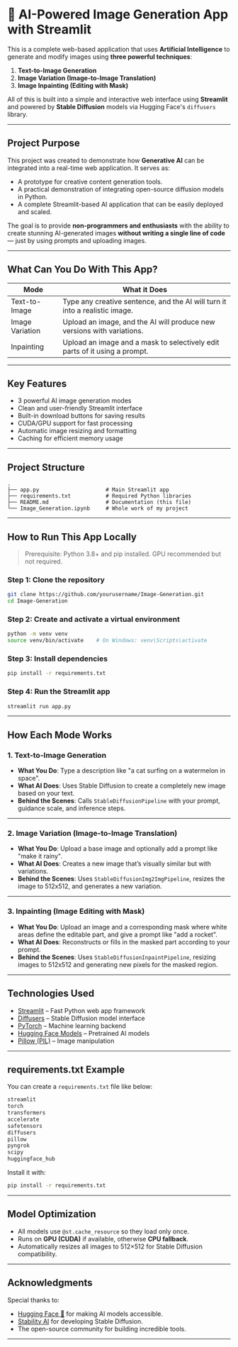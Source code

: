 # 🎨 AI-Powered Image Generation App with Streamlit

This is a complete web-based application that uses **Artificial Intelligence** to generate and modify images using **three powerful techniques**:  
1. **Text-to-Image Generation**  
2. **Image Variation (Image-to-Image Translation)**  
3. **Image Inpainting (Editing with Mask)**  

All of this is built into a simple and interactive web interface using **Streamlit** and powered by **Stable Diffusion** models via Hugging Face's `diffusers` library.

---

## Project Purpose

This project was created to demonstrate how **Generative AI** can be integrated into a real-time web application. It serves as:
- A prototype for creative content generation tools.
- A practical demonstration of integrating open-source diffusion models in Python.
- A complete Streamlit-based AI application that can be easily deployed and scaled.

The goal is to provide **non-programmers and enthusiasts** with the ability to create stunning AI-generated images **without writing a single line of code** — just by using prompts and uploading images.

---

## What Can You Do With This App?

| Mode              | What it Does                                                                 |
|------------------|-------------------------------------------------------------------------------|
| Text-to-Image  | Type any creative sentence, and the AI will turn it into a realistic image. |
| Image Variation| Upload an image, and the AI will produce new versions with variations.       |
| Inpainting     | Upload an image and a mask to selectively edit parts of it using a prompt.   |

---

## Key Features

- 3 powerful AI image generation modes  
- Clean and user-friendly Streamlit interface  
- Built-in download buttons for saving results  
- CUDA/GPU support for fast processing  
- Automatic image resizing and formatting  
- Caching for efficient memory usage  

---

## Project Structure

```
.
├── app.py                     # Main Streamlit app
├── requirements.txt           # Required Python libraries
├── README.md                  # Documentation (this file)
└── Image_Generation.ipynb     # Whole work of my project
```

---

## How to Run This App Locally

> Prerequisite: Python 3.8+ and pip installed. GPU recommended but not required.

### Step 1: Clone the repository
```bash
git clone https://github.com/yourusername/Image-Generation.git
cd Image-Generation
```

### Step 2: Create and activate a virtual environment
```bash
python -m venv venv
source venv/bin/activate    # On Windows: venv\Scripts\activate
```

### Step 3: Install dependencies
```bash
pip install -r requirements.txt
```

### Step 4: Run the Streamlit app
```bash
streamlit run app.py
```

---

## How Each Mode Works

### 1. Text-to-Image Generation
- **What You Do**: Type a description like "a cat surfing on a watermelon in space".
- **What AI Does**: Uses Stable Diffusion to create a completely new image based on your text.
- **Behind the Scenes**: Calls `StableDiffusionPipeline` with your prompt, guidance scale, and inference steps.

---

### 2. Image Variation (Image-to-Image Translation)
- **What You Do**: Upload a base image and optionally add a prompt like "make it rainy".
- **What AI Does**: Creates a new image that’s visually similar but with variations.
- **Behind the Scenes**: Uses `StableDiffusionImg2ImgPipeline`, resizes the image to 512x512, and generates a new variation.

---

### 3. Inpainting (Image Editing with Mask)
- **What You Do**: Upload an image and a corresponding mask where white areas define the editable part, and give a prompt like "add a rocket".
- **What AI Does**: Reconstructs or fills in the masked part according to your prompt.
- **Behind the Scenes**: Uses `StableDiffusionInpaintPipeline`, resizing images to 512x512 and generating new pixels for the masked region.

---

## Technologies Used

- [Streamlit](https://streamlit.io/) – Fast Python web app framework  
- [Diffusers](https://github.com/huggingface/diffusers) – Stable Diffusion model interface  
- [PyTorch](https://pytorch.org/) – Machine learning backend  
- [Hugging Face Models](https://huggingface.co/runwayml/stable-diffusion-v1-5) – Pretrained AI models  
- [Pillow (PIL)](https://python-pillow.org/) – Image manipulation  

---

## requirements.txt Example

You can create a `requirements.txt` file like below:

```txt
streamlit
torch
transformers
accelerate
safetensors
diffusers
pillow
pyngrok
scipy
huggingface_hub
```

Install it with:
```bash
pip install -r requirements.txt
```

---

## Model Optimization

- All models use `@st.cache_resource` so they load only once.
- Runs on **GPU (CUDA)** if available, otherwise **CPU fallback**.
- Automatically resizes all images to 512×512 for Stable Diffusion compatibility.

---

## Acknowledgments

Special thanks to:
- [Hugging Face 🤗](https://huggingface.co) for making AI models accessible.
- [Stability AI](https://stability.ai/) for developing Stable Diffusion.
- The open-source community for building incredible tools.

---
